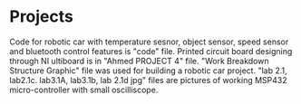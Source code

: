 # Projects
Code for robotic car with temperature sesnor, object sensor, speed sensor and bluetooth control features is "code" file.
Printed circuit board designing through NI ultiboard is in "Ahmed PROJECT 4" file.
"Work Breakdown Structure Graphic" file was used for building a robotic car project.
"lab 2.1, lab2.1c. lab3.1A, lab3.1b, lab 2.1d jpg" files are pictures of working MSP432 micro-controller with small oscilliscope.
